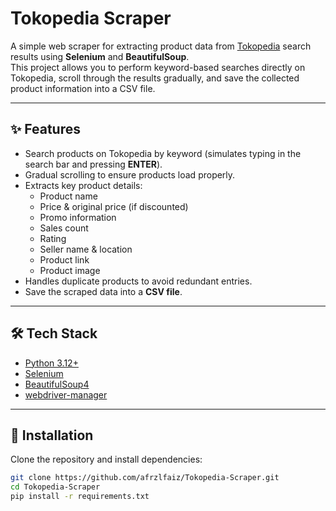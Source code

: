 # Tokopedia Scraper

A simple web scraper for extracting product data from [Tokopedia](https://www.tokopedia.com/) search results using **Selenium** and **BeautifulSoup**.  
This project allows you to perform keyword-based searches directly on Tokopedia, scroll through the results gradually, and save the collected product information into a CSV file.

---

## ✨ Features
- Search products on Tokopedia by keyword (simulates typing in the search bar and pressing **ENTER**).
- Gradual scrolling to ensure products load properly.
- Extracts key product details:
  - Product name
  - Price & original price (if discounted)
  - Promo information
  - Sales count
  - Rating
  - Seller name & location
  - Product link
  - Product image
- Handles duplicate products to avoid redundant entries.
- Save the scraped data into a **CSV file**.

---

## 🛠️ Tech Stack
- [Python 3.12+](https://www.python.org/)
- [Selenium](https://selenium.dev/)
- [BeautifulSoup4](https://pypi.org/project/beautifulsoup4/)
- [webdriver-manager](https://pypi.org/project/webdriver-manager/)

---

## 🚀 Installation
Clone the repository and install dependencies:

```bash
git clone https://github.com/afrzlfaiz/Tokopedia-Scraper.git
cd Tokopedia-Scraper
pip install -r requirements.txt
